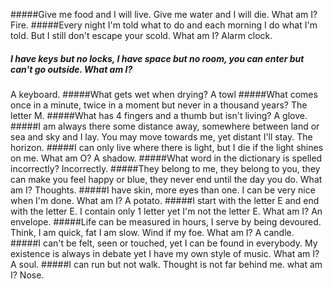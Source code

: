 #####Give me food and I will live. Give me water and I will die. What am I?
Fire.
#####Every night I'm told what to do and each morning I do what I'm told. But I still don't escape your scold. What am I?
Alarm clock.
##### I have keys but no locks, I have space but no room, you can enter but can't go outside. What am I?
A keyboard.
#####What gets wet when drying?
A towl
#####What comes once in a minute, twice in a moment but never in a thousand years?
The letter M.
#####What has 4 fingers and a thumb but isn't living?
A glove.
#####I am always there some distance away, somewhere between land or sea and sky and I lay. You may move towards me, yet distant I'll stay.
The horizon.
#####I can only live where there is light, but I die if the light shines on me. What am O?
A shadow.
#####What word in the dictionary is spelled incorrectly?
Incorrectly.
#####They belong to me, they belong to you, they can make you feel happy or blue, they never end until the day you do. What am I?
Thoughts.
#####I have skin, more eyes than one. I can be very nice when I'm done. What am I?
A potato.
#####I start with the letter E and end with the letter E. I contain only 1 letter yet I'm not the letter E. What am I?
An envelope.
#####Life can be measured in hours, I serve by being devoured. Think, I am quick, fat I am slow. Wind if my foe. What am I?
A candle.
#####I can't be felt, seen or touched, yet I can be found in everybody. My existence is always in debate yet I have my own style of music. What am I?
A soul.
#####I can run but not walk. Thought is not far behind me. what am I?
Nose.
